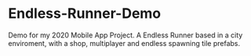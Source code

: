 # Endless-Runner-Demo

Demo for my 2020 Mobile App Project.
A Endless Runner based in a city enviroment, with a shop, multiplayer and endless spawning tile prefabs.
